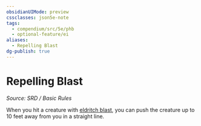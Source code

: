 ```yaml
---
obsidianUIMode: preview
cssclasses: json5e-note
tags:
  - compendium/src/5e/phb
  - optional-feature/ei
aliases:
  - Repelling Blast
dg-publish: true
---
```

# Repelling Blast
*Source: SRD / Basic Rules* 

When you hit a creature with [eldritch blast](compendium/spells/eldritch-blast.md), you can push the creature up to 10 feet away from you in a straight line.
